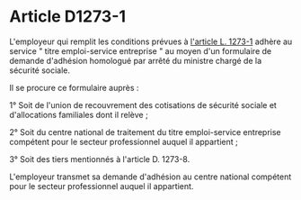 # Article D1273-1

L'employeur qui remplit les conditions prévues à [l'article L. 1273-1][1] adhère au service " titre emploi-service entreprise " au moyen d'un formulaire de demande d'adhésion homologué par arrêté du ministre chargé de la sécurité sociale. 
  
  
Il se procure ce formulaire auprès : 
  
  
1° Soit de l'union de recouvrement des cotisations de sécurité sociale et d'allocations familiales dont il relève ; 
  
  
2° Soit du centre national de traitement du titre emploi-service entreprise compétent pour le secteur professionnel auquel il appartient ; 
  
  
3° Soit des tiers mentionnés à l'article D. 1273-8.
  
  
L'employeur transmet sa demande d'adhésion au centre national compétent pour le secteur professionnel auquel il appartient.

 [1]: /affichCodeArticle.do?cidTexte=LEGITEXT000006072050&idArticle=LEGIARTI000006901413&dateTexte=&categorieLien=cid